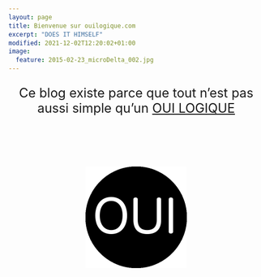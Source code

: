 ```yaml
---
layout: page
title: Bienvenue sur ouilogique.com
excerpt: "DOES IT HIMSELF"
modified: 2021-12-02T12:20:02+01:00
image:
  feature: 2015-02-23_microDelta_002.jpg
---
```



<p style="text-align:center; font-size:180%">Ce blog existe parce que tout n’est pas aussi simple qu’un <a href="http://fr.wikipedia.org/wiki/Fonction_OUI">OUI LOGIQUE</a></p>

<div style="margin: 100px 0">
	<a href="/" class="site-logo" rel="home" title="ouilogique.com"><img src="/images/site-logo.png" width="200" height="200" alt="ouilogique.com logo" class="animated fadeInDown" style="margin:0 auto; display:block"></a>
</div>
